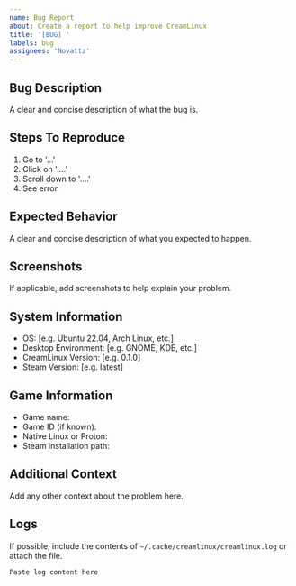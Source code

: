 ```yaml
---
name: Bug Report
about: Create a report to help improve CreamLinux
title: '[BUG] '
labels: bug
assignees: 'Novattz'
---
```


## Bug Description

A clear and concise description of what the bug is.

## Steps To Reproduce

1. Go to '...'
2. Click on '....'
3. Scroll down to '....'
4. See error

## Expected Behavior

A clear and concise description of what you expected to happen.

## Screenshots

If applicable, add screenshots to help explain your problem.

## System Information

- OS: [e.g. Ubuntu 22.04, Arch Linux, etc.]
- Desktop Environment: [e.g. GNOME, KDE, etc.]
- CreamLinux Version: [e.g. 0.1.0]
- Steam Version: [e.g. latest]

## Game Information

- Game name:
- Game ID (if known):
- Native Linux or Proton:
- Steam installation path:

## Additional Context

Add any other context about the problem here.

## Logs

If possible, include the contents of `~/.cache/creamlinux/creamlinux.log` or attach the file.

```
Paste log content here
```
